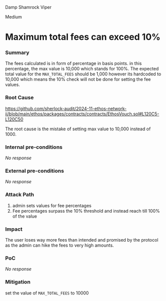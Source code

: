 Damp Shamrock Viper

Medium

# Maximum total fees can exceed 10%

### Summary

The fees calculated is in form of percentage in basis points. in this percentage, the max value is 10,000 which stands for 100%.
The expected total value for the `MAX_TOTAL_FEES` should be 1,000 however its hardcoded to 10,000 which means the 10% check will not be done for setting the fee values.

### Root Cause

https://github.com/sherlock-audit/2024-11-ethos-network-ii/blob/main/ethos/packages/contracts/contracts/EthosVouch.sol#L120C5-L120C50

The root cause is the mistake of setting max value to 10,000 instead of 1000.

### Internal pre-conditions

_No response_

### External pre-conditions

_No response_

### Attack Path

1. admin sets values for fee percentages
2. Fee percentages surpass the 10% threshold and instead reach till 100% of the value

### Impact

The user loses way more fees than intended and promised by the protocol as the admin can hike the fees to very high amounts.

### PoC

_No response_

### Mitigation

set the value of `MAX_TOTAL_FEES` to 10000